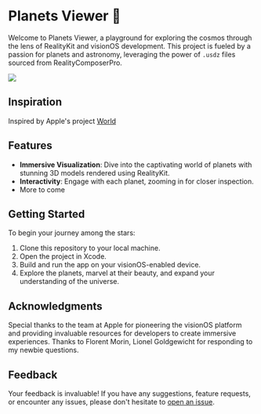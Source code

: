 # Planets Viewer 🌌

Welcome to Planets Viewer, a playground for exploring the cosmos through the lens of RealityKit and visionOS development. This project is fueled by a passion for planets and astronomy, leveraging the power of `.usdz` files sourced from RealityComposerPro.

<img src="https://github.com/Harry-KNIGHT/Planets-Viewer/assets/63256761/eb6deab4-d86b-48a8-9032-25360fd321c9">

## Inspiration

Inspired by Apple's project [World](https://developer.apple.com/documentation/visionos/world)

## Features

- **Immersive Visualization**: Dive into the captivating world of planets with stunning 3D models rendered using RealityKit.
- **Interactivity**: Engage with each planet, zooming in for closer inspection.
- More to come

## Getting Started

To begin your journey among the stars:

1. Clone this repository to your local machine.
2. Open the project in Xcode.
3. Build and run the app on your visionOS-enabled device.
4. Explore the planets, marvel at their beauty, and expand your understanding of the universe.


## Acknowledgments

Special thanks to the team at Apple for pioneering the visionOS platform and providing invaluable resources for developers to create immersive experiences.
Thanks to Florent Morin, Lionel Goldgewicht for responding to my newbie questions.

## Feedback

Your feedback is invaluable! If you have any suggestions, feature requests, or encounter any issues, please don't hesitate to [open an issue](https://github.com/Harry-KNIGHT/Planets-Viewer/issues).
